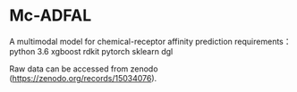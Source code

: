 # Mc-ADFAL 
A multimodal model for chemical-receptor affinity prediction
requirements：
python 3.6
xgboost
rdkit
pytorch
sklearn
dgl

Raw data can be accessed from zenodo (https://zenodo.org/records/15034076).
